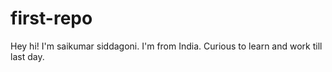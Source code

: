 # first-repo
Hey hi! I'm saikumar siddagoni. I'm from India. Curious to learn and work till last day.
